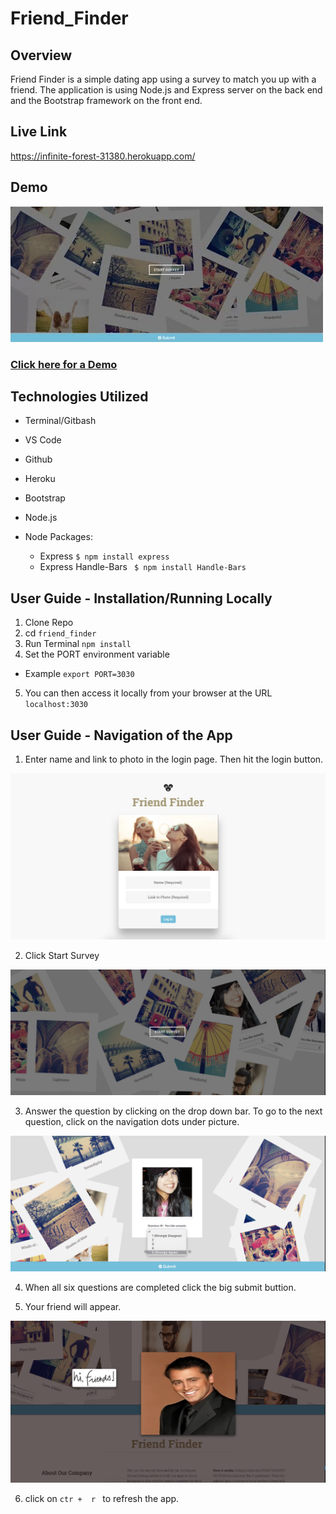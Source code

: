 # Friend_Finder

## Overview
Friend Finder is a simple dating app using a survey to match you up with a friend. The application is using Node.js and Express server on the back end and the Bootstrap framework on the front end.

## Live Link
https://infinite-forest-31380.herokuapp.com/

## Demo

![Demo](https://github.com/Didi1081/Friend_Finder/blob/master/friendfinder.gif)

### <a href="https://drive.google.com/file/d/1q-segiVV4eBRqFYP0YW_-jw1dDKZmLKN/view"> Click here for a Demo</a>


## Technologies Utilized

* Terminal/Gitbash
* VS Code
* Github
* Heroku
* Bootstrap
* Node.js

* Node Packages: 
    * Express ```$ npm install express```
    * Express Handle-Bars ``` $ npm install Handle-Bars```
    
   
## User Guide - Installation/Running Locally

1. Clone Repo
2. cd ```friend_finder ```
3. Run Terminal ```npm install```
4. Set the PORT environment variable
 * Example  ```export PORT=3030```
5. You can then access it locally from your browser at the URL ```localhost:3030```

## User Guide - Navigation of the App

1. Enter name and link to photo in the login page. Then hit the login button. 

![](https://github.com/Didi1081/Friend_Finder/blob/master/ss1.png)

2. Click Start Survey

![](https://github.com/Didi1081/Friend_Finder/blob/master/ss2.png)

3. Answer the question by clicking on the drop down bar. To go to the next question, click on the navigation dots under picture.

![](https://github.com/Didi1081/Friend_Finder/blob/master/ss3.png)

4. When all six questions are completed click the big submit buttion. 

5. Your friend will appear. 

![](https://github.com/Didi1081/Friend_Finder/blob/master/ss4.png)

6. click on ```ctr +  r ``` to refresh the app. 


